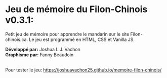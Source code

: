 # Jeu de mémoire du Filon-Chinois v0.3.1:

Petit jeu de mémoire pour apprendre le mandarin sur le site Filon-chinois.ca. Le jeu est programmé en HTML, CSS et Vanilla JS. 

<b>Développé par:</b> Joshua L.J. Vachon<br>
<b>Graphisme par:</b> Fanny Beaudoin<br><br>

Pour tester le jeu: https://joshuavachon25.github.io/memoire-filon-chinois/
